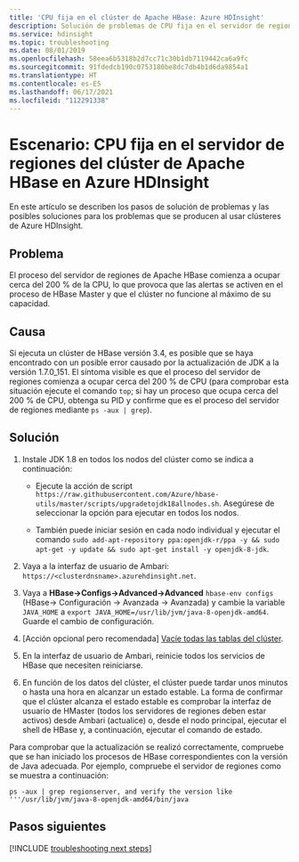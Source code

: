 ```yaml
---
title: 'CPU fija en el clúster de Apache HBase: Azure HDInsight'
description: Solución de problemas de CPU fija en el servidor de regiones del clúster de Apache HBase en Azure HDInsight
ms.service: hdinsight
ms.topic: troubleshooting
ms.date: 08/01/2019
ms.openlocfilehash: 58eea6b5318b2d7cc71c30b1db7119442ca6a9fc
ms.sourcegitcommit: 91fdedcb190c0753180be8dc7db4b1d6da9854a1
ms.translationtype: HT
ms.contentlocale: es-ES
ms.lasthandoff: 06/17/2021
ms.locfileid: "112291338"
---
```

# <a name="scenario-pegged-cpu-on-region-server-in-apache-hbase-cluster-in-azure-hdinsight"></a>Escenario: CPU fija en el servidor de regiones del clúster de Apache HBase en Azure HDInsight

En este artículo se describen los pasos de solución de problemas y las posibles soluciones para los problemas que se producen al usar clústeres de Azure HDInsight.

## <a name="issue"></a>Problema

El proceso del servidor de regiones de Apache HBase comienza a ocupar cerca del 200 % de la CPU, lo que provoca que las alertas se activen en el proceso de HBase Master y que el clúster no funcione al máximo de su capacidad.

## <a name="cause"></a>Causa

Si ejecuta un clúster de HBase versión 3.4, es posible que se haya encontrado con un posible error causado por la actualización de JDK a la versión 1.7.0_151. El síntoma visible es que el proceso del servidor de regiones comienza a ocupar cerca del 200 % de CPU (para comprobar esta situación ejecute el comando `top`; si hay un proceso que ocupa cerca del 200 % de CPU, obtenga su PID y confirme que es el proceso del servidor de regiones mediante `ps -aux | grep`).

## <a name="resolution"></a>Solución

1. Instale JDK 1.8 en todos los nodos del clúster como se indica a continuación:

    * Ejecute la acción de script `https://raw.githubusercontent.com/Azure/hbase-utils/master/scripts/upgradetojdk18allnodes.sh`. Asegúrese de seleccionar la opción para ejecutar en todos los nodos.

    * También puede iniciar sesión en cada nodo individual y ejecutar el comando `sudo add-apt-repository ppa:openjdk-r/ppa -y && sudo apt-get -y update && sudo apt-get install -y openjdk-8-jdk`.

1. Vaya a la interfaz de usuario de Ambari: `https://<clusterdnsname>.azurehdinsight.net`.

1. Vaya a **HBase->Configs->Advanced->Advanced** `hbase-env configs` (HBase-> Configuración -> Avanzada -> Avanzada) y cambie la variable `JAVA_HOME` a `export JAVA_HOME=/usr/lib/jvm/java-8-openjdk-amd64`. Guarde el cambio de configuración.

1. [Acción opcional pero recomendada] [Vacíe todas las tablas del clúster](/archive/blogs/azuredatalake/hdinsight-hbase-how-to-improve-hbase-cluster-restart-time-by-flushing-tables).

1. En la interfaz de usuario de Ambari, reinicie todos los servicios de HBase que necesiten reiniciarse.

1. En función de los datos del clúster, el clúster puede tardar unos minutos o hasta una hora en alcanzar un estado estable. La forma de confirmar que el clúster alcanza el estado estable es comprobar la interfaz de usuario de HMaster (todos los servidores de regiones deben estar activos) desde Ambari (actualice) o, desde el nodo principal, ejecutar el shell de HBase y, a continuación, ejecutar el comando de estado.

Para comprobar que la actualización se realizó correctamente, compruebe que se han iniciado los procesos de HBase correspondientes con la versión de Java adecuada. Por ejemplo, compruebe el servidor de regiones como se muestra a continuación:

```
ps -aux | grep regionserver, and verify the version like '''/usr/lib/jvm/java-8-openjdk-amd64/bin/java
```

## <a name="next-steps"></a>Pasos siguientes

[!INCLUDE [troubleshooting next steps](../includes/hdinsight-troubleshooting-next-steps.md)]